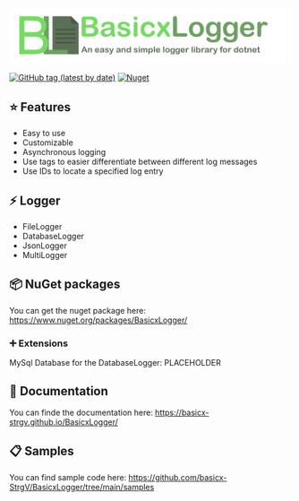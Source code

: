 
![BasicxLogger](https://raw.githubusercontent.com/basicx-StrgV/BasicxLogger/main/graphics/repositoryBanner.png)


[![GitHub tag (latest by date)](https://img.shields.io/github/v/tag/basicx-StrgV/BasicxLogger?label=Version)](https://github.com/basicx-StrgV/BasicxLogger/releases)
[![Nuget](https://img.shields.io/nuget/dt/BasicxLogger?label=NuGet%20Downloads)](https://www.nuget.org/packages/BasicxLogger/)


## ⭐ Features

- Easy to use
- Customizable
- Asynchronous logging
- Use tags to easier differentiate between different log messages
- Use IDs to locate a specified log entry


## ⚡ Logger

- FileLogger
- DatabaseLogger
- JsonLogger
- MultiLogger

## 📦 NuGet packages

You can get the nuget package here: https://www.nuget.org/packages/BasicxLogger/

### ➕ Extensions

MySql Database for the DatabaseLogger: PLACEHOLDER

## 📖 Documentation

You can finde the documentation here: https://basicx-strgv.github.io/BasicxLogger/

## 📋 Samples

You can find sample code here: https://github.com/basicx-StrgV/BasicxLogger/tree/main/samples
